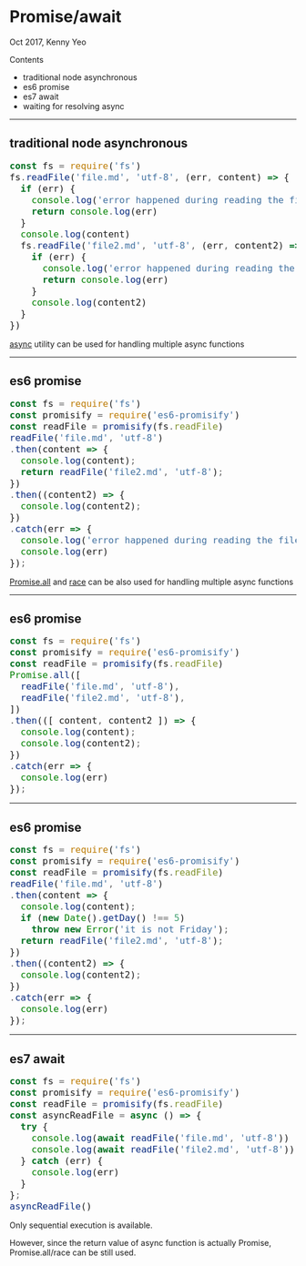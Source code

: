 <!--
theme: gaia
paginate: true
html: true
style: |
  section pre code {
    --marpit-root-font-size: 17px;
  }
  section {
    font-size: 21px;
  }
-->

# Promise/await

Oct 2017, Kenny Yeo 

Contents

- traditional node asynchronous
- es6 promise
- es7 await
- waiting for resolving async
            
---

## traditional node asynchronous

<style scoped>
code {
   font-size: 1rem;
}
</style>

```js
const fs = require('fs')
fs.readFile('file.md', 'utf-8', (err, content) => {
  if (err) {
    console.log('error happened during reading the file')
    return console.log(err)
  }
  console.log(content)
  fs.readFile('file2.md', 'utf-8', (err, content2) => {
    if (err) {
      console.log('error happened during reading the file')
      return console.log(err)
    }
    console.log(content2)
  }
})
```

<a href="https://caolan.github.io/async/v3/docs.html#waterfall" target="_blank">async</a> utility can be used for handling multiple async functions

---

## es6 promise

<style scoped>
code {
   font-size: 1rem;
}
</style>

```js
const fs = require('fs')
const promisify = require('es6-promisify')
const readFile = promisify(fs.readFile)
readFile('file.md', 'utf-8')
.then(content => {
  console.log(content);
  return readFile('file2.md', 'utf-8');
})
.then((content2) => {
  console.log(content2);
})
.catch(err => {
  console.log('error happened during reading the file')
  console.log(err)
});
```

<a target="_"
href="https://developer.mozilla.org/en-US/docs/Web/JavaScript/Reference/Global_Objects/Promise/all">
Promise.all</a> and <a target="_"
href="https://developer.mozilla.org/en-US/docs/Web/JavaScript/Reference/Global_Objects/Promise/race">
race</a> can be also used for handling multiple async functions

---

## es6 promise

<style scoped>
code {
   font-size: 1rem;
}
</style>

```js
const fs = require('fs')
const promisify = require('es6-promisify')
const readFile = promisify(fs.readFile)
Promise.all([
  readFile('file.md', 'utf-8'),
  readFile('file2.md', 'utf-8'),
])
.then(([ content, content2 ]) => {
  console.log(content);
  console.log(content2);
})
.catch(err => {
  console.log(err)
});
```

---

## es6 promise

<style scoped>
code {
   font-size: 1rem;
}
</style>

```js
const fs = require('fs')
const promisify = require('es6-promisify')
const readFile = promisify(fs.readFile)
readFile('file.md', 'utf-8')
.then(content => {
  console.log(content);
  if (new Date().getDay() !== 5)
    throw new Error('it is not Friday');
  return readFile('file2.md', 'utf-8');
})
.then((content2) => {
  console.log(content2);
})
.catch(err => {
  console.log(err)
});
```

---

## es7 await

<style scoped>
code {
   font-size: 1rem;
}
</style>

```js
const fs = require('fs')
const promisify = require('es6-promisify')
const readFile = promisify(fs.readFile)
const asyncReadFile = async () => {
  try {
    console.log(await readFile('file.md', 'utf-8'))
    console.log(await readFile('file2.md', 'utf-8'))
  } catch (err) {
    console.log(err)
  }
};
asyncReadFile()
```

Only sequential execution is available.

However, since the return value of async function is actually Promise,
Promise.all/race can be still used.
